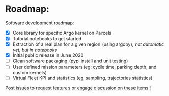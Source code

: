 # Roadmap:

Software development roadmap:

- [x] Core library for specific Argo kernel on Parcels
- [x] Tutorial notebooks to get started
- [x] Extraction of a real plan for a given region (using argopy), *not automatic yet, but in notebooks*
- [x] Initial public release in June 2020 
- [ ] Clean software packaging (pypi install and unit testing)
- [ ] User defined mission parameters (eg: cycle time, parking depth, and custom kernels)
- [ ] Virtual Fleet KPI and statistics (eg. sampling, trajectories statistics)

[Post issues to request features or engage discussion on these items !](https://github.com/euroargodev/VirtualFleet/issues/new/choose)